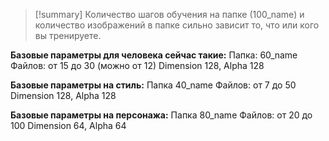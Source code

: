>[!summary] Количество шагов обучения на папке (100_name) и количество изображений в папке сильно зависит то, что или кого вы тренируете.

**Базовые параметры для человека сейчас такие:**
Папка: 60_name Файлов: от 15 до 30 (можно от 12) Dimension 128, Alpha 128

**Базовые параметры на стиль:**
Папка 40_name Файлов: от 7 до 50 Dimension 128, Alpha 128

**Базовые параметры на персонажа:**
Папка 80_name Файлов: от 20 до 100 Dimension 64, Alpha 64